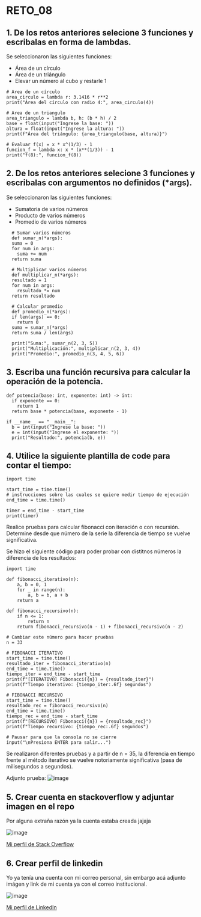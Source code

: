 # RETO_08
## 1. De los retos anteriores selecione 3 funciones y escribalas en forma de lambdas.
Se seleccionaron las siguientes funciones:
- Área de un círculo
- Área de un triángulo
- Elevar un número al cubo y restarle 1
```
# Area de un círculo
area_circulo = lambda r: 3.1416 * r**2
print("Área del círculo con radio 4:", area_circulo(4))

# Area de un triangulo
area_triangulo = lambda b, h: (b * h) / 2
base = float(input("Ingrese la base: "))
altura = float(input("Ingrese la altura: "))
print(f"Área del triángulo: {area_triangulo(base, altura)}")

# Evaluar f(x) = x * x^(1/3) - 1
funcion_f = lambda x: x * (x**(1/3)) - 1
print("f(8):", funcion_f(8))
```
## 2. De los retos anteriores selecione 3 funciones y escribalas con argumentos no definidos (*args).
Se seleccionaron las siguientes funciones:
- Sumatoria de varios números
- Producto de varios números
- Promedio de varios números
```
  # Sumar varios números
  def sumar_n(*args):
  suma = 0
  for num in args:
    suma += num
  return suma

  # Multiplicar varios números
  def multiplicar_n(*args):
  resultado = 1
  for num in args:
    resultado *= num
  return resultado

  # Calcular promedio
  def promedio_n(*args):
  if len(args) == 0:
    return 0
  suma = sumar_n(*args)
  return suma / len(args)

  print("Suma:", sumar_n(2, 3, 5))
  print("Multiplicación:", multiplicar_n(2, 3, 4))
  print("Promedio:", promedio_n(3, 4, 5, 6))
```
## 3. Escriba una función recursiva para calcular la operación de la potencia.
```
def potencia(base: int, exponente: int) -> int:
  if exponente == 0:
    return 1
  return base * potencia(base, exponente - 1)

if __name__ == "__main__":
  b = int(input("Ingrese la base: "))
  e = int(input("Ingrese el exponente: "))
  print("Resultado:", potencia(b, e))
```
## 4. Utilice la siguiente plantilla de code para contar el tiempo:
```
import time

start_time = time.time()
# instrucciones sobre las cuales se quiere medir tiempo de ejecución
end_time = time.time()

timer = end_time - start_time
print(timer)
```
Realice pruebas para calcular fibonacci con iteración o con recursión. Determine desde que número de la serie la diferencia de tiempo se vuelve significativa.

Se hizo el siguiente código para poder probar con distitnos números la diferencia de los resultados:
```
import time

def fibonacci_iterativo(n):
    a, b = 0, 1
    for _ in range(n):
        a, b = b, a + b
    return a

def fibonacci_recursivo(n):
    if n <= 1:
        return n
    return fibonacci_recursivo(n - 1) + fibonacci_recursivo(n - 2)

# Cambiar este número para hacer pruebas
n = 33

# FIBONACCI ITERATIVO
start_time = time.time()
resultado_iter = fibonacci_iterativo(n)
end_time = time.time()
tiempo_iter = end_time - start_time
print(f"[ITERATIVO] Fibonacci({n}) = {resultado_iter}")
print(f"Tiempo iterativo: {tiempo_iter:.6f} segundos")

# FIBONACCI RECURSIVO
start_time = time.time()
resultado_rec = fibonacci_recursivo(n)
end_time = time.time()
tiempo_rec = end_time - start_time
print(f"[RECURSIVO] Fibonacci({n}) = {resultado_rec}")
print(f"Tiempo recursivo: {tiempo_rec:.6f} segundos")

# Pausar para que la consola no se cierre
input("\nPresiona ENTER para salir...")
```
Se realizaron diferentes pruebas y a partir de n = 35, la diferencia en tiempo frente al método iterativo se vuelve notoriamente significativa (pasa de milisegundos a segundos).

Adjunto prueba:
![image](https://github.com/user-attachments/assets/791ff085-64fb-45a5-8609-a53f4ece72f9)

## 5. Crear cuenta en stackoverflow y adjuntar imagen en el repo

Por alguna extraña razón ya la cuenta estaba creada jajaja

![image](https://github.com/user-attachments/assets/3aa496ca-b2b2-4aaf-9267-84d6e3bb0da3)

[Mi perfil de Stack Overflow](https://stackoverflow.com/users/30930825/santiago-ramos-barriga)

## 6. Crear perfil de linkedin

Yo ya tenía una cuenta con mi correo personal, sin embargo acá adjunto imágen y link de mi cuenta ya con el correo institucional.

![image](https://github.com/user-attachments/assets/36f394df-3ba8-43e9-9731-50250d5748d6)

[Mi perfil de LinkedIn](www.linkedin.com/in/santiago-ramos-barriga-00a43b372)
